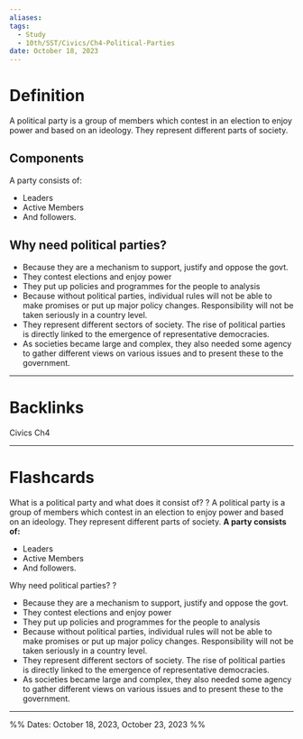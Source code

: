 ```yaml
---
aliases: 
tags:
  - Study
  - 10th/SST/Civics/Ch4-Political-Parties
date: October 18, 2023
---
```

# Definition
A political party is a group of members which contest in an election to enjoy power and based on an ideology. They represent different parts of society.
## Components
A party consists of:
- Leaders
- Active Members
- And followers.
## Why need political parties?
- Because they are a mechanism to support, justify and oppose the govt.
- They contest elections and enjoy power
- They put up policies and programmes for the people to analysis
- Because without political parties, individual rules will not be able to make promises or put up major policy changes. Responsibility will not be taken seriously in a country level. 
- They represent different sectors of society. The rise of political parties is directly linked to the emergence of representative democracies.
- As societies became large and complex, they also needed some agency to gather different views on various issues and to present these to the government.


---
# Backlinks
Civics Ch4

---
# Flashcards

What is a political party and what does it consist of?
?
A political party is a group of members which contest in an election to enjoy power and based on an ideology. They represent different parts of society.
**A party consists of:**
- Leaders
- Active Members
- And followers.
<!--SR:!2024-03-07,3,220-->

Why need political parties?
?
- Because they are a mechanism to support, justify and oppose the govt.
- They contest elections and enjoy power
- They put up policies and programmes for the people to analysis
- Because without political parties, individual rules will not be able to make promises or put up major policy changes. Responsibility will not be taken seriously in a country level.
- They represent different sectors of society. The rise of political parties is directly linked to the emergence of representative democracies.
- As societies became large and complex, they also needed some agency to gather different views on various issues and to present these to the government.
<!--SR:!2024-04-29,60,246-->


---

%%
Dates: October 18, 2023, October 23, 2023
%%